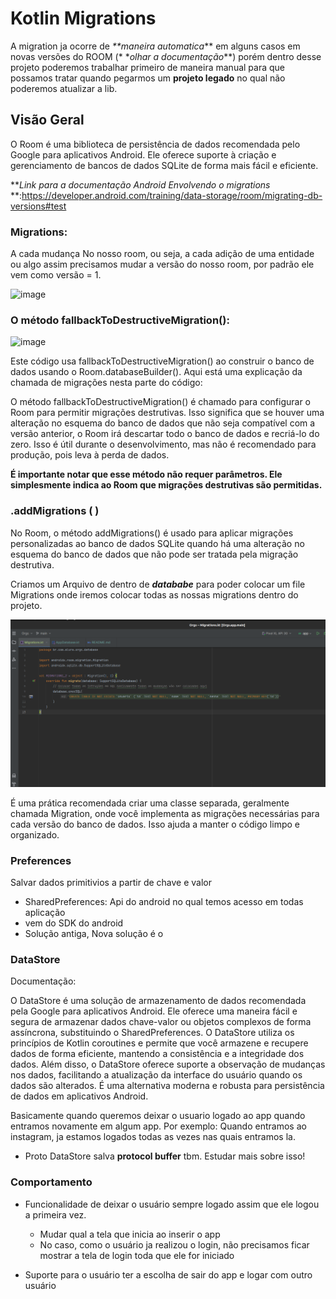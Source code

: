 # Kotlin Migrations

A migration ja ocorre de _**maneira automatica_** em alguns casos em novas versões do ROOM (*
*_olhar a
documentação_**) porém dentro desse projeto poderemos trabalhar primeiro de maneira manual para que
possamos tratar quando pegarmos um **projeto legado** no qual não poderemos atualizar a lib.

## Visão Geral

O Room é uma biblioteca de persistência de dados recomendada pelo Google para aplicativos Android.
Ele oferece suporte à criação e gerenciamento de bancos de dados SQLite de forma mais fácil e
eficiente.

**_Link para a documentação Android Envolvendo o migrations_
**:https://developer.android.com/training/data-storage/room/migrating-db-versions#test

### Migrations:

A cada mudança No nosso room, ou seja, a cada adição de uma entidade ou algo assim precisamos mudar
a versão do nosso room, por padrão ele vem como versão = 1.

![image](https://github.com/Mateuxx/Android-Basics-Study/assets/83120884/c6b0de36-c083-4aa4-983a-a7f1df463e30)

### O método fallbackToDestructiveMigration():

![image](https://github.com/Mateuxx/Android-Basics-Study/assets/83120884/e3ad1ead-3405-4fe0-a006-cf631a6383d2)

Este código usa fallbackToDestructiveMigration() ao construir o banco de dados usando o
Room.databaseBuilder(). Aqui está uma explicação da chamada de migrações nesta parte do código:

O método fallbackToDestructiveMigration() é chamado para configurar o Room para permitir migrações
destrutivas. Isso significa que se houver uma alteração no esquema do banco de dados que não seja
compatível com a versão anterior, o Room irá descartar todo o banco de dados e recriá-lo do zero.
Isso é útil durante o desenvolvimento, mas não é recomendado para produção, pois leva à perda de
dados.

**É importante notar que esse método não requer parâmetros. Ele simplesmente indica ao Room que
migrações destrutivas são permitidas.**

### .addMigrations ( )

No Room, o método addMigrations() é usado para aplicar migrações personalizadas ao banco de dados
SQLite quando há uma alteração no esquema do banco de dados que não pode ser tratada pela migração
destrutiva.

Criamos um Arquivo de dentro de **_datababe_** para poder colocar um file Migrations onde iremos
colocar todas as nossas migrations dentro do projeto.

![img.png](img.png)

É uma prática recomendada criar uma classe separada, geralmente chamada Migration, onde você
implementa as migrações necessárias para cada versão do banco de dados. Isso ajuda a manter o código
limpo e organizado.



### Preferences 

Salvar dados primitivios a partir de chave e valor

- SharedPreferences: Api do android no qual temos acesso em todas aplicação
- vem do SDK do android
- Solução antiga, Nova solução é o 

### DataStore

Documentação: 

O DataStore é uma solução de armazenamento de dados recomendada pela Google para aplicativos
Android. Ele oferece uma maneira fácil e segura de armazenar dados chave-valor ou objetos complexos
de forma assíncrona, substituindo o SharedPreferences. O DataStore utiliza os princípios de Kotlin
coroutines e permite que você armazene e recupere dados de forma eficiente, mantendo a consistência
e a integridade dos dados. Além disso, o DataStore oferece suporte a observação de mudanças nos
dados, facilitando a atualização da interface do usuário quando os dados são alterados. É uma
alternativa moderna e robusta para persistência de dados em aplicativos Android.

Basicamente quando queremos deixar o usuario logado ao app quando entramos novamente em algum app.
Por exemplo: Quando entramos ao instagram, ja estamos logados todas as vezes nas quais entramos la.

- Proto DataStore salva **protocol buffer** tbm. Estudar mais sobre isso!

### Comportamento 

- Funcionalidade de deixar o usuário sempre logado assim que ele logou a primeira vez.
  - Mudar qual a tela que inicia ao inserir o app
  - No caso, como o usuário ja realizou o login, não precisamos ficar  mostrar a tela de login toda 
que ele for iniciado

- Suporte para o usuário ter a escolha de sair do app e logar com outro usuário